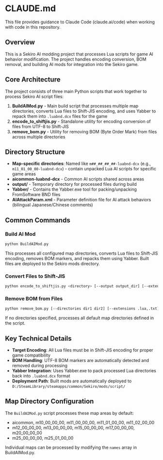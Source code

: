 # CLAUDE.md

This file provides guidance to Claude Code (claude.ai/code) when working with code in this repository.

## Overview

This is a Sekiro AI modding project that processes Lua scripts for game AI behavior modification. The project handles encoding conversion, BOM removal, and building AI mods for integration into the Sekiro game.

## Core Architecture

The project consists of three main Python scripts that work together to process Sekiro AI script files:

1. **BuildAIMod.py** - Main build script that processes multiple map directories, converts Lua files to Shift-JIS encoding, and uses Yabber to repack them into `.luabnd.dcx` files for the game
2. **encode_to_shiftjis.py** - Standalone utility for encoding conversion of files from UTF-8 to Shift-JIS
3. **remove_bom.py** - Utility for removing BOM (Byte Order Mark) from files across multiple directories

## Directory Structure

- **Map-specific directories**: Named like `m##_##_##_##-luabnd-dcx` (e.g., `m11_01_00_00-luabnd-dcx`) - contain unpacked Lua AI scripts for specific game areas
- **aicommon-luabnd-dcx** - Common AI scripts shared across areas
- **output/** - Temporary directory for processed files during build
- **Yabber/** - Contains the Yabber.exe tool for packing/unpacking FromSoftware BND files
- **AIAttackParam.xml** - Parameter definition file for AI attack behaviors (bilingual Japanese/Chinese comments)

## Common Commands

### Build AI Mod
```bash
python BuildAIMod.py
```
This processes all configured map directories, converts Lua files to Shift-JIS encoding, removes BOM markers, and repacks them using Yabber. Built files are deployed to the Sekiro mods directory.

### Convert Files to Shift-JIS
```bash
python encode_to_shiftjis.py <directory> [--output output_dir] [--extensions .lua,.txt]
```

### Remove BOM from Files
```bash
python remove_bom.py [--directories dir1 dir2] [--extensions .lua,.txt]
```
If no directories specified, processes all default map directories defined in the script.

## Key Technical Details

- **Target Encoding**: All Lua files must be in Shift-JIS encoding for proper game compatibility
- **BOM Handling**: UTF-8 BOM markers are automatically detected and removed during processing
- **Yabber Integration**: Uses Yabber.exe to pack processed Lua directories back into `.luabnd.dcx` format
- **Deployment Path**: Built mods are automatically deployed to `D:/SteamLibrary/steamapps/common/Sekiro/mods/script/`

## Map Directory Configuration

The `BuildAIMod.py` script processes these map areas by default:
- aicommon, m10_00_00_00, m11_00_00_00, m11_01_00_00, m11_02_00_00
- m12_00_00_00, m13_00_00_00, m15_00_00_00, m17_00_00_00, m20_00_00_00
- m25_00_00_00, m25_01_00_00

Individual maps can be processed by modifying the `names` array in BuildAIMod.py.